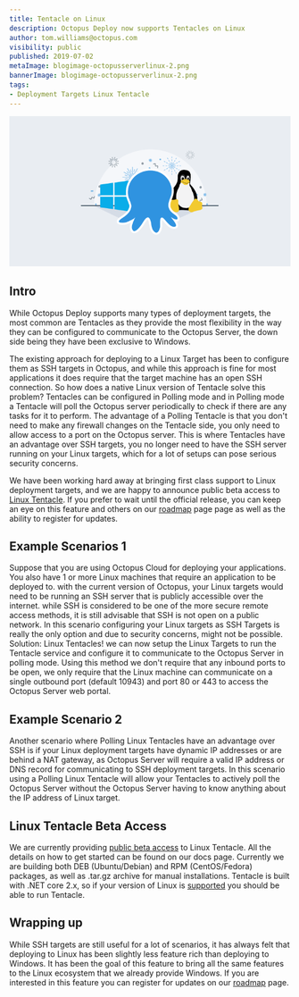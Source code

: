 ```yaml
---
title: Tentacle on Linux
description: Octopus Deploy now supports Tentacles on Linux
author: tom.williams@octopus.com
visibility: public
published: 2019-07-02
metaImage: blogimage-octopusserverlinux-2.png
bannerImage: blogimage-octopusserverlinux-2.png
tags: 
- Deployment Targets Linux Tentacle
---
```


![Octopus Linux Illustration](blogimage-octopusserverlinux-2.png)

## Intro
While Octopus Deploy supports many types of deployment targets, the most common are Tentacles as they provide the most flexibility in the way they can be configured to communicate to the Octopus Server, the down side being they have been exclusive to Windows.

The existing approach for deploying to a Linux Target has been to configure them as SSH targets in Octopus, and while this approach is fine for most applications it does require that the target machine has an open SSH connection.
So how does a native Linux version of Tentacle solve this problem? Tentacles can be configured in Polling mode and in Polling mode a Tentacle will poll the Octopus server periodically to check if there are any tasks for it to perform. The advantage of a Polling Tentacle is that you don't need to make any firewall changes on the Tentacle side, you only need to allow access to a port on the Octopus server. This is where Tentacles have an advantage over SSH targets, you no longer need to have the SSH server running on your Linux targets, which for a lot of setups can pose serious security concerns.

We have been working hard away at bringing first class support to Linux deployment targets, and we are happy to announce public beta access to [Linux Tentacle](https://octopus.com/docs/infrastructure/deployment-targets/linux/tentacle). If you prefer to wait until the official release, you can keep an eye on this feature and others on our [roadmap](https://octopus.com/company/roadmap) page page as well as the ability to register for updates.

## Example Scenarios 1
Suppose that you are using Octopus Cloud for deploying your applications. You also have 1 or more Linux machines that require an application to be deployed to. with the current version of Octopus, your Linux targets would need to be running an SSH server that is publicly accessible over the internet. while SSH is considered to be one of the more secure remote access methods, it is still advisable that SSH is not open on a public network.
In this scenario configuring your Linux targets as SSH Targets is really the only option and due to security concerns, might not be possible.
Solution: Linux Tentacles! we can now setup the Linux Targets to run the Tentacle service and configure it to communicate to the Octopus Server in polling mode. Using this method we don't require that any inbound ports to be open, we only require that the Linux machine can communicate on a single outbound port (default 10943) and port 80 or 443 to access the Octopus Server web portal.

## Example Scenario 2
Another scenario where Polling Linux Tentacles have an advantage over SSH is if your Linux deployment targets have dynamic IP addresses or are behind a NAT gateway, as Octopus Server will require a valid IP address or DNS record for communicating to SSH deployment targets. In this scenario using a Polling Linux Tentacle will allow your Tentacles to actively poll the Octopus Server without the Octopus Server having to know anything about the IP address of Linux target.

## Linux Tentacle Beta Access
We are currently providing [public beta access](https://octopus.com/docs/infrastructure/deployment-targets/linux/tentacle) to Linux Tentacle. All the details on how to get started can be found on our docs page.
Currently we are building both DEB (Ubuntu/Debian) and RPM (CentOS/Fedora) packages, as well as .tar.gz archive for manual installations. Tentacle is built with .NET core 2.x, so if your version of Linux is [supported](https://docs.microsoft.com/en-us/dotnet/core/linux-prerequisites?tabs=netcore2x) you should be able to run Tentacle.

## Wrapping up
While SSH targets are still useful for a lot of scenarios, it has always felt that deploying to Linux has been slightly less feature rich than deploying to Windows. It has been the goal of this feature to bring all the same features to the Linux ecosystem that we already provide Windows. If you are interested in this feature you can register for updates on our [roadmap](https://octopus.com/company/roadmap) page.

